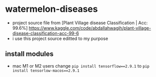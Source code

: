 # watermelon-diseases
- project source file from [Plant Village disease Classification | Acc: 99.6%] https://www.kaggle.com/code/abdallahwagih/plant-village-disease-classification-acc-99-6 
- i use this project source editted to my purpose 

## install modules 
- mac M1 or M2 users change `pip install tensorflow==2.9.1` to `pip install tensorlow-macos==2.9.1`
